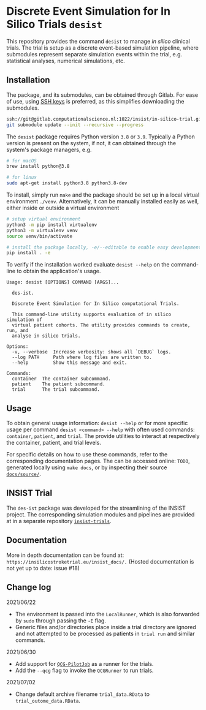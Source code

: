 # Discrete Event Simulation for In Silico Trials `desist`

This repository provides the command `desist` to manage *in silico* clinical
trials. The trial is setup as a discrete event-based simulation pipeline, where
submodules represent separate simulation events within the trial, e.g.
statistical analyses, numerical simulations, etc.

## Installation

The package, and its submodules, can be obtained through Gitlab. For ease of
use, using [SSH keys](https://docs.gitlab.com/ee/ssh/) is preferred, as this
simplifies downloading the submodules.

```bash
ssh://git@gitlab.computationalscience.nl:1022/insist/in-silico-trial.git
git submodule update --init --recursive --progress
```

The `desist` package requires Python version `3.8` or `3.9`. Typically a Python
version is present on the system, if not, it can obtained through the system's
package managers, e.g.

```bash
# for macOS
brew install python@3.8

# for linux
sudo apt-get install python3.8 python3.8-dev
```

To install, simply run `make` and the package should be set up in a local
virtual environment `./venv`. Alternatively, it can be manually installed easily
as well, either inside or outside a virtual environment

```bash
# setup virtual environment
python3 -m pip install virtualenv
python3 -m virtualenv venv
source venv/bin/activate

# install the package locally, -e/--editable to enable easy development
pip install . -e
```

To verify if the installation worked evaluate `desist --help` on the
command-line to obtain the application's usage.

```
Usage: desist [OPTIONS] COMMAND [ARGS]...

  des-ist.

  Discrete Event Simulation for In Silico computational Trials.

  This command-line utility supports evaluation of in silico simulation of
  virtual patient cohorts. The utility provides commands to create, run, and
  analyse in silico trials.

Options:
  -v, --verbose  Increase verbosity: shows all `DEBUG` logs.
  --log PATH     Path where log files are written to.
  --help         Show this message and exit.

Commands:
  container  The container subcommand.
  patient    The patient subcommand.
  trial      The trial subcommand.
```

## Usage

To obtain general usage information: `desist --help` or for more specific usage
per command `desist <command> --help` with often used commands: `container`,
`patient`, and `trial`. The provide utilities to interact at respectively the
container, patient, and trial levels.

For specific details on how to use these commands, refer to the corresponding
documentation pages. The can be accessed online: `TODO`, generated locally using
`make docs`, or by inspecting their source
[`docs/source/`](https://gitlab.computationalscience.nl/insist/in-silico-trial/-/tree/update-docs/docs/source).

## INSIST Trial

The `des-ist` package was developed for the streamlining of the INSIST
project. The corresponding simulation modules and pipelines are provided
at in a separate repository [`insist-trials`](https://gitlab.computationalscience.nl/insist/insist-trials).

## Documentation

More in depth documentation can be found at:
`https://insilicostroketrial.eu/insist_docs/.` (Hosted documentation is not yet
up to date: issue #18)

## Change log

2021/06/22

- The environment is passed into the `LocalRunner`, which is also forwarded by
  `sudo` through passing the `-E` flag.
- Generic files and/or directories place inside a trial directory are ignored
  and not attempted to be processed as patients in `trial run` and similar
  commands.

2021/06/30

- Add support for [`QCG-PilotJob`](https://github.com/vecma-project/QCG-PilotJob)
  as a runner for the trials.
- Add the `--qcg` flag to invoke the `QCGRunner` to run trials.

2021/07/02

- Change default archive filename `trial_data.RData` to
  `trial_outome_data.RData`.
